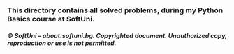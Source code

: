 ### This directory contains all solved problems, during my Python Basics course at SoftUni.

##### © SoftUni – about.softuni.bg. Copyrighted document. Unauthorized copy, reproduction or use is not permitted.
